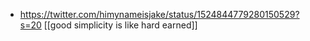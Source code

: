 - https://twitter.com/himynameisjake/status/1524844779280150529?s=20 [[good simplicity is like hard earned]]
